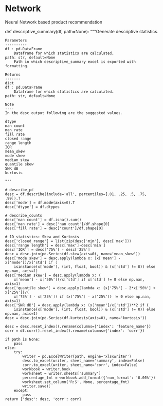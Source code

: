 # Network
 Neural Network based product recommendation


def descriptive_summary(df, path=None):
    """Generate descriptive statistics.

    Parameters
    ----------
    df : pd.DataFrame
        Dataframe for which statistics are calculated.
    path: str, default=None
        Path in which descriptive_summary excel is exported with formatting.

    Returns
    -------
    dict
    df : pd.DataFrame
        Dataframe for which statistics are calculated.
    path: str, default=None
        
    Note
    ----
    In the desc output following are the suggested values.
    
    dtype
    nan count
    nan rate
    fill rate
    closed range
    range length
    IQR
    mean_skew
    mode skew
    median skew
    quantile skew
    SNR dB
    kurtosis

    """

    # describe_pd
    desc = df.describe(include='all', percentiles=[.01, .25, .5, .75, .99]).T
    desc['mode'] = df.mode(axis=0).T
    desc['dtype'] = df.dtypes

    # describe_counts
    desc['nan count'] = df.isna().sum()
    desc['nan rate'] = desc['nan count']/df.shape[0]
    desc['fill rate'] = desc['count']/df.shape[0]

    # 1D statistics: Skew and Kurtosis
    desc['closed range'] = list(zip(desc['min'], desc['max']))
    desc['range length'] = desc['max']-desc['min']
    desc['IQR'] = desc['75%'] - desc['25%']
    desc = desc.join(pd.Series(df.skew(axis=0), name='mean_skew'))
    desc['mode skew'] = desc.apply(lambda x: (x['mean'] - x['mode'])/x['std'] if (
        isinstance(x['mode'], (int, float, bool)) & (x['std'] != 0)) else np.nan, axis=1)
    desc['median skew'] = desc.apply(lambda x: (
        x['mean'] - x['50%'])/x['std'] if x['std'] != 0 else np.nan, axis=1)
    desc['quantile skew'] = desc.apply(lambda x: (x['75%'] - 2*x['50%'] + x['25%'])/(
        x['75%'] - x['25%']) if (x['75%'] - x['25%']) != 0 else np.nan, axis=1)
    desc['SNR dB'] = desc.apply(lambda x: (x['mean']/x['std'])**2 if (
        isinstance(x['mode'], (int, float, bool)) & (x['std'] != 0)) else np.nan, axis=1)
    desc = desc.join(pd.Series(df.kurtosis(axis=0), name='kurtosis'))

    desc = desc.reset_index().rename(columns={'index': 'feature_name'})
    corr = df.corr().reset_index().rename(columns={'index': 'corr'})

    if path is None:
        pass
    else:
        try:
            writer = pd.ExcelWriter(path, engine='xlsxwriter')
            desc.to_excel(writer, sheet_name='summary', index=False)
            corr.to_excel(writer, sheet_name='corr', index=False)
            workbook = writer.book
            worksheet = writer.sheets['summary']
            percentage_fmt = workbook.add_format({'num_format': '0.00%'})
            worksheet.set_column('R:S', None, percentage_fmt)
            writer.save()
        except:
            pass
    return {'desc': desc, 'corr': corr}
